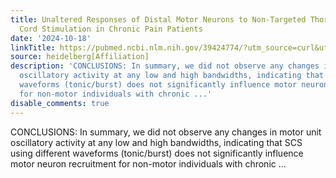 ```yaml
---
title: Unaltered Responses of Distal Motor Neurons to Non-Targeted Thoracic Spinal
  Cord Stimulation in Chronic Pain Patients
date: '2024-10-18'
linkTitle: https://pubmed.ncbi.nlm.nih.gov/39424774/?utm_source=curl&utm_medium=rss&utm_campaign=pubmed-2&utm_content=1FakS-2QOkCT8HsMOQP1bCRQ4YzyumYOmxmF0moLsQ3dFB1E9V&fc=20220326224207&ff=20241019190408&v=2.18.0.post9+e462414
source: heidelberg[Affiliation]
description: 'CONCLUSIONS: In summary, we did not observe any changes in motor unit
  oscillatory activity at any low and high bandwidths, indicating that SCS using different
  waveforms (tonic/burst) does not significantly influence motor neuron recruitment
  for non-motor individuals with chronic ...'
disable_comments: true
---
```

CONCLUSIONS: In summary, we did not observe any changes in motor unit oscillatory activity at any low and high bandwidths, indicating that SCS using different waveforms (tonic/burst) does not significantly influence motor neuron recruitment for non-motor individuals with chronic ...